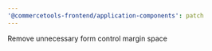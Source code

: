 ```yaml
---
'@commercetools-frontend/application-components': patch
---
```


Remove unnecessary form control margin space
